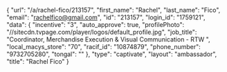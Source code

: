 {
    "url": "\/a\/rachel-fico\/213157",
    "first_name": "Rachel",
    "last_name": "Fico",
    "email": "rachelfico@gmail.com",
    "id": "213157",
    "login_id": "1759121",
    "data": {
        "incentive": "3",
        "auto_approve": true,
        "profilePhoto": "\/\/sitecdn.tvpage.com\/player\/logos\/default_profile.jpg",
        "job_title": "Coordinator, Merchandise Execution & Visual Communication - RTW ",
        "local_macys_store": "70",
        "racif_id": "10874879",
        "phone_number": "9732705280",
        "tongal": ""
    },
    "type": "captivate",
    "layout": "ambassador",
    "title": "Rachel Fico"
}